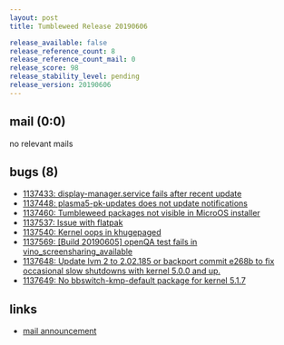 ```yaml
---
layout: post
title: Tumbleweed Release 20190606

release_available: false
release_reference_count: 8
release_reference_count_mail: 0
release_score: 98
release_stability_level: pending
release_version: 20190606
---
```


## mail (0:0)

no relevant mails

## bugs (8)

<!--more-->

- [1137433: display-manager.service fails after recent update](https://bugzilla.opensuse.org/show_bug.cgi?id=1137433)
- [1137448: plasma5-pk-updates does not update notifications](https://bugzilla.opensuse.org/show_bug.cgi?id=1137448)
- [1137460: Tumbleweed packages not visible in MicroOS installer](https://bugzilla.opensuse.org/show_bug.cgi?id=1137460)
- [1137537: Issue with flatpak](https://bugzilla.opensuse.org/show_bug.cgi?id=1137537)
- [1137540: Kernel oops in khugepaged](https://bugzilla.opensuse.org/show_bug.cgi?id=1137540)
- [1137569: \[Build 20190605\] openQA test fails in vino_screensharing_available](https://bugzilla.opensuse.org/show_bug.cgi?id=1137569)
- [1137648: Update lvm 2 to 2.02.185 or backport commit e268b to fix occasional slow shutdowns with kernel 5.0.0 and up.](https://bugzilla.opensuse.org/show_bug.cgi?id=1137648)
- [1137649: No bbswitch-kmp-default package for kernel 5.1.7](https://bugzilla.opensuse.org/show_bug.cgi?id=1137649)



## links

- [mail announcement](https://lists.opensuse.org/opensuse-factory/2019-06/msg00104.html)
